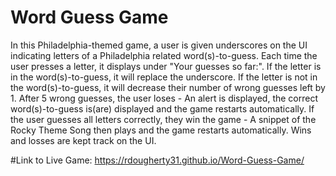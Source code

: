 # Word Guess Game

In this Philadelphia-themed game, a user is given underscores on the UI indicating letters of a Philadelphia related word(s)-to-guess. Each time the user presses a letter, it displays under "Your guesses so far:". If the letter is in the word(s)-to-guess, it will replace the underscore. If the letter is not in the word(s)-to-guess, it will decrease their number of wrong guesses left by 1. After 5 wrong guesses, the user loses - An alert is displayed, the correct word(s)-to-guess is(are) displayed and the game restarts automatically. If the user guesses all letters correctly, they win the game - A snippet of the Rocky Theme Song then plays and the game restarts automatically. Wins and losses are kept track on the UI.

#Link to Live Game:
https://rdougherty31.github.io/Word-Guess-Game/